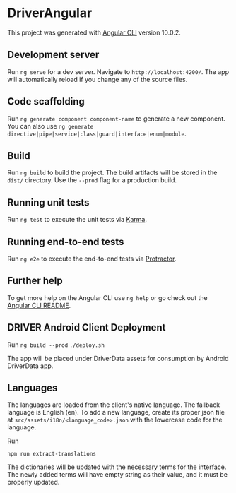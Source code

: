 # DriverAngular

This project was generated with [Angular CLI](https://github.com/angular/angular-cli) version 10.0.2.

## Development server

Run `ng serve` for a dev server. Navigate to `http://localhost:4200/`. The app will automatically reload if you change any of the source files.

## Code scaffolding

Run `ng generate component component-name` to generate a new component. You can also use `ng generate directive|pipe|service|class|guard|interface|enum|module`.

## Build

Run `ng build` to build the project. The build artifacts will be stored in the `dist/` directory. Use the `--prod` flag for a production build.

## Running unit tests

Run `ng test` to execute the unit tests via [Karma](https://karma-runner.github.io).

## Running end-to-end tests

Run `ng e2e` to execute the end-to-end tests via [Protractor](http://www.protractortest.org/).

## Further help

To get more help on the Angular CLI use `ng help` or go check out the [Angular CLI README](https://github.com/angular/angular-cli/blob/master/README.md).

## DRIVER Android Client Deployment

Run `ng build --prod`
`./deploy.sh`

The app will be placed under DriverData assets for consumption by Android DriverData app.

## Languages

The languages are loaded from the client's native language. The fallback language is English (en).
To add a new language, create its proper json file at `src/assets/i18n/<language_code>.json` with the lowercase code for the language. 

Run 

`npm run extract-translations`

The dictionaries will be updated with the necessary terms for the interface. The newly added terms will have empty string as their value, and it must be properly updated.